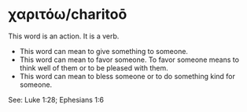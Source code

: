 # χαριτόω/charitoō
This word is an action. It is a verb.
* This word can mean to give something to someone.
* This word can mean to favor someone. To favor someone means to think well of them or to be pleased with them.
* This word can mean to bless someone or to do something kind for someone.

See: Luke 1:28; Ephesians 1:6
